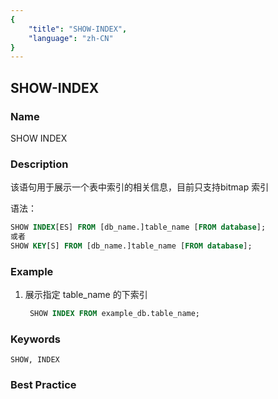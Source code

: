 ```yaml
---
{
    "title": "SHOW-INDEX",
    "language": "zh-CN"
}
---
```


<!--
Licensed to the Apache Software Foundation (ASF) under one
or more contributor license agreements.  See the NOTICE file
distributed with this work for additional information
regarding copyright ownership.  The ASF licenses this file
to you under the Apache License, Version 2.0 (the
"License"); you may not use this file except in compliance
with the License.  You may obtain a copy of the License at

  http://www.apache.org/licenses/LICENSE-2.0

Unless required by applicable law or agreed to in writing,
software distributed under the License is distributed on an
"AS IS" BASIS, WITHOUT WARRANTIES OR CONDITIONS OF ANY
KIND, either express or implied.  See the License for the
specific language governing permissions and limitations
under the License.
-->

## SHOW-INDEX

### Name

SHOW INDEX

### Description

 该语句用于展示一个表中索引的相关信息，目前只支持bitmap 索引

语法：

```SQL
SHOW INDEX[ES] FROM [db_name.]table_name [FROM database];
或者
SHOW KEY[S] FROM [db_name.]table_name [FROM database];
```

### Example

 1. 展示指定 table_name 的下索引
     
     ```SQL
      SHOW INDEX FROM example_db.table_name;
     ```

### Keywords

    SHOW, INDEX

### Best Practice


